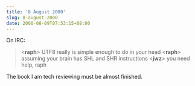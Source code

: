 ```yaml
---
title: '8 August 2000'
slug: 8-august-2000
date: 2000-08-09T07:53:15+08:00
---
```


On IRC:

> \<**raph**\> UTF8 really is simple enough to do in your head
> \<**raph**\> assuming your brain has SHL and SHR instructions
> \<**jwz**\> you need help, raph

The book I am tech reviewing must be almost finished.
